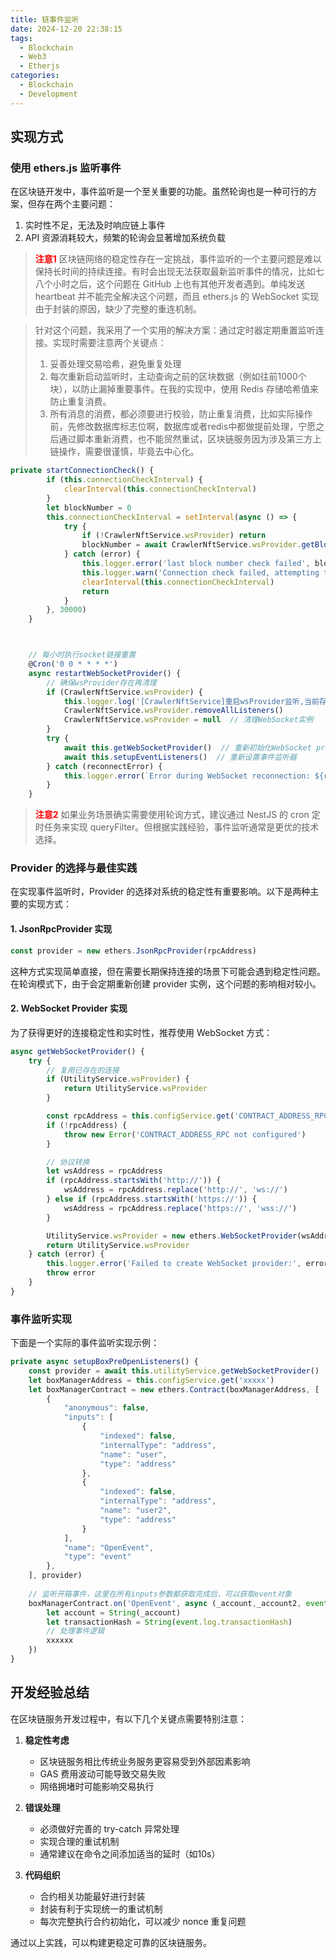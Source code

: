 ```yaml
---
title: 链事件监听
date: 2024-12-20 22:38:15
tags: 
  - Blockchain
  - Web3
  - Etherjs
categories:
  - Blockchain
  - Development
---
```


## 实现方式

### 使用 ethers.js 监听事件

在区块链开发中，事件监听是一个至关重要的功能。虽然轮询也是一种可行的方案，但存在两个主要问题：
1. 实时性不足，无法及时响应链上事件
2. API 资源消耗较大，频繁的轮询会显著增加系统负载

> <span style="color: red; font-weight: bolder;">注意1</span>
> 区块链网络的稳定性存在一定挑战，事件监听的一个主要问题是难以保持长时间的持续连接。有时会出现无法获取最新监听事件的情况，比如七八个小时之后，这个问题在 GitHub 上也有其他开发者遇到。单纯发送 heartbeat 并不能完全解决这个问题，而且 ethers.js 的 WebSocket 实现由于封装的原因，缺少了完整的重连机制。

> 针对这个问题，我采用了一个实用的解决方案：通过定时器定期重置监听连接。实现时需要注意两个关键点：
> 1. 妥善处理交易哈希，避免重复处理
> 2. 每次重新启动监听时，主动查询之前的区块数据（例如往前1000个块），以防止漏掉重要事件。在我的实现中，使用 Redis 存储哈希值来防止重复消费。
> 3. 所有消息的消费，都必须要进行校验，防止重复消费，比如实际操作前，先修改数据库标志位啊，数据库或者redis中都做提前处理，宁愿之后通过脚本重新消费，也不能贸然重试，区块链服务因为涉及第三方上链操作，需要很谨慎，毕竟去中心化。

```typescript
private startConnectionCheck() {
        if (this.connectionCheckInterval) {
            clearInterval(this.connectionCheckInterval)
        }
        let blockNumber = 0
        this.connectionCheckInterval = setInterval(async () => {
            try {
                if (!CrawlerNftService.wsProvider) return
                blockNumber = await CrawlerNftService.wsProvider.getBlockNumber()
            } catch (error) {
                this.logger.error('last block number check failed', blockNumber)
                this.logger.warn('Connection check failed, attempting to reconnect...')
                clearInterval(this.connectionCheckInterval)
                return
            }
        }, 30000)
    }



    // 每小时执行socket链接重置
    @Cron('0 0 * * * *')
    async restartWebSocketProvider() {
        // 确保wsProvider存在再清理
        if (CrawlerNftService.wsProvider) {
            this.logger.log('[CrawlerNftService]重启wsProvider监听,当前存在的链接数：', await CrawlerNftService.wsProvider.listenerCount())
            CrawlerNftService.wsProvider.removeAllListeners()
            CrawlerNftService.wsProvider = null  // 清理WebSocket实例
        }
        try {
            await this.getWebSocketProvider()  // 重新初始化WebSocket provider
            await this.setupEventListeners()  // 重新设置事件监听器
        } catch (reconnectError) {
            this.logger.error(`Error during WebSocket reconnection: ${reconnectError.message}`)
        }
    }

```
> <span style="color: red; font-weight: bold;">注意2</span>
> 如果业务场景确实需要使用轮询方式，建议通过 NestJS 的 cron 定时任务来实现 queryFilter。但根据实践经验，事件监听通常是更优的技术选择。

### Provider 的选择与最佳实践

在实现事件监听时，Provider 的选择对系统的稳定性有重要影响。以下是两种主要的实现方式：

#### 1. JsonRpcProvider 实现
```typescript
const provider = new ethers.JsonRpcProvider(rpcAddress)
```
这种方式实现简单直接，但在需要长期保持连接的场景下可能会遇到稳定性问题。在轮询模式下，由于会定期重新创建 provider 实例，这个问题的影响相对较小。

#### 2. WebSocket Provider 实现
为了获得更好的连接稳定性和实时性，推荐使用 WebSocket 方式：

```typescript
async getWebSocketProvider() {
    try {
        // 复用已存在的连接
        if (UtilityService.wsProvider) {
            return UtilityService.wsProvider
        }

        const rpcAddress = this.configService.get('CONTRACT_ADDRESS_RPC')
        if (!rpcAddress) {
            throw new Error('CONTRACT_ADDRESS_RPC not configured')
        }

        // 协议转换
        let wsAddress = rpcAddress
        if (rpcAddress.startsWith('http://')) {
            wsAddress = rpcAddress.replace('http://', 'ws://')
        } else if (rpcAddress.startsWith('https://')) {
            wsAddress = rpcAddress.replace('https://', 'wss://')
        }

        UtilityService.wsProvider = new ethers.WebSocketProvider(wsAddress)
        return UtilityService.wsProvider
    } catch (error) {
        this.logger.error('Failed to create WebSocket provider:', error)
        throw error
    }
}
```

### 事件监听实现

下面是一个实际的事件监听实现示例：

```typescript
private async setupBoxPreOpenListeners() {
    const provider = await this.utilityService.getWebSocketProvider()
    let boxManagerAddress = this.configService.get('xxxxx')
    let boxManagerContract = new ethers.Contract(boxManagerAddress, [
        {
            "anonymous": false,
            "inputs": [
                {
                    "indexed": false,
                    "internalType": "address",
                    "name": "user",
                    "type": "address"
                },
                {
                    "indexed": false,
                    "internalType": "address",
                    "name": "user2",
                    "type": "address"
                }
            ],
            "name": "OpenEvent",
            "type": "event"
        },
    ], provider)
    
    // 监听开箱事件，这里在所有inputs参数都获取完成后，可以获取event对象
    boxManagerContract.on('OpenEvent', async (_account,_account2, event) => {
        let account = String(_account)
        let transactionHash = String(event.log.transactionHash)
        // 处理事件逻辑
        xxxxxx
    })
}
```

## 开发经验总结

在区块链服务开发过程中，有以下几个关键点需要特别注意：

1. **稳定性考虑**
   - 区块链服务相比传统业务服务更容易受到外部因素影响
   - GAS 费用波动可能导致交易失败
   - 网络拥堵时可能影响交易执行

2. **错误处理**
   - 必须做好完善的 try-catch 异常处理
   - 实现合理的重试机制
   - 通常建议在命令之间添加适当的延时（如10s）

3. **代码组织**
   - 合约相关功能最好进行封装
   - 封装有利于实现统一的重试机制
   - 每次完整执行合约初始化，可以减少 nonce 重复问题

通过以上实践，可以构建更稳定可靠的区块链服务。